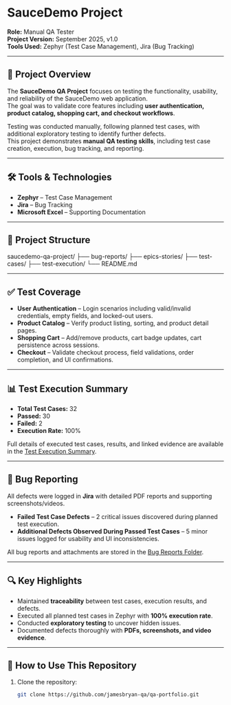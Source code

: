 # SauceDemo Project

**Role:** Manual QA Tester  
**Project Version:** September 2025, v1.0  
**Tools Used:** Zephyr (Test Case Management), Jira (Bug Tracking)

---

## 📌 Project Overview
The **SauceDemo QA Project** focuses on testing the functionality, usability, and reliability of the SauceDemo web application.  
The goal was to validate core features including **user authentication, product catalog, shopping cart, and checkout workflows**.  

Testing was conducted manually, following planned test cases, with additional exploratory testing to identify further defects.  
This project demonstrates **manual QA testing skills**, including test case creation, execution, bug tracking, and reporting.

---

## 🛠️ Tools & Technologies
- **Zephyr** – Test Case Management  
- **Jira** – Bug Tracking  
- **Microsoft Excel** – Supporting Documentation  

---

## 📂 Project Structure
saucedemo-qa-project/
├── bug-reports/
├── epics-stories/
├── test-cases/
├── test-execution/
└── README.md

---

## ✅ Test Coverage
- **User Authentication** – Login scenarios including valid/invalid credentials, empty fields, and locked-out users.  
- **Product Catalog** – Verify product listing, sorting, and product detail pages.  
- **Shopping Cart** – Add/remove products, cart badge updates, cart persistence across sessions.  
- **Checkout** – Validate checkout process, field validations, order completion, and UI confirmations.  

---

## 📊 Test Execution Summary
- **Total Test Cases:** 32  
- **Passed:** 30  
- **Failed:** 2  
- **Execution Rate:** 100%  

Full details of executed test cases, results, and linked evidence are available in the [Test Execution Summary](./test-execution/README.md).

---

## 🐛 Bug Reporting
All defects were logged in **Jira** with detailed PDF reports and supporting screenshots/videos.  

- **Failed Test Case Defects** – 2 critical issues discovered during planned test execution.  
- **Additional Defects Observed During Passed Test Cases** – 5 minor issues logged for usability and UI inconsistencies.  

All bug reports and attachments are stored in the [Bug Reports Folder](./bug-reports/README.md).

---

## 🔍 Key Highlights
- Maintained **traceability** between test cases, execution results, and defects.  
- Executed all planned test cases in Zephyr with **100% execution rate**.  
- Conducted **exploratory testing** to uncover hidden issues.  
- Documented defects thoroughly with **PDFs, screenshots, and video evidence**.

---

## 📌 How to Use This Repository
1. Clone the repository:  
   ```bash
   git clone https://github.com/jamesbryan-qa/qa-portfolio.git
